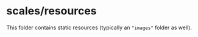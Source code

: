 # scales/resources

This folder contains static resources (typically an `"images"` folder as well).
